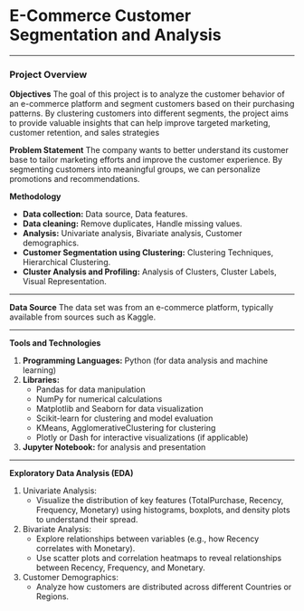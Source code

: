 # E-Commerce Customer Segmentation and Analysis
---
### Project Overview
**Objectives**
The goal of this project is to analyze the customer behavior of an e-commerce platform and segment customers based on their purchasing patterns. By clustering customers into different segments, the project aims to provide valuable insights that can help improve targeted marketing, customer retention, and sales strategies

**Problem Statement**
The company wants to better understand its customer base to tailor marketing efforts and improve the customer experience. By segmenting customers into meaningful groups, we can personalize promotions and recommendations.

**Methodology**
+ **Data collection:** Data source, Data features.
+ **Data cleaning:** Remove duplicates, Handle missing values.
+ **Analysis:** Univariate analysis, Bivariate analysis, Customer demographics.
+ **Customer Segmentation using Clustering:** Clustering Techniques, Hierarchical Clustering.
+ **Cluster Analysis and Profiling:** Analysis of Clusters, Cluster Labels, Visual Representation.

---
**Data Source**
The data set was from an e-commerce platform, typically available from sources such as Kaggle.

---
**Tools and Technologies**
1. **Programming Languages:** Python (for data analysis and machine learning)
2. **Libraries:**
   + Pandas for data manipulation
   + NumPy for numerical calculations
   + Matplotlib and Seaborn for data visualization
   + Scikit-learn for clustering and model evaluation
   + KMeans, AgglomerativeClustering for clustering
   + Plotly or Dash for interactive visualizations (if applicable)
3. **Jupyter Notebook:** for analysis and presentation

---
**Exploratory Data Analysis (EDA)**
1. Univariate Analysis:
     + Visualize the distribution of key features (TotalPurchase, Recency, Frequency, Monetary) using histograms, boxplots, and density plots to understand their spread.
2. Bivariate Analysis:
    + Explore relationships between variables (e.g., how Recency correlates with Monetary).
    + Use scatter plots and correlation heatmaps to reveal relationships between Recency, Frequency, and Monetary.
3. Customer Demographics:
    + Analyze how customers are distributed across different Countries or Regions.

